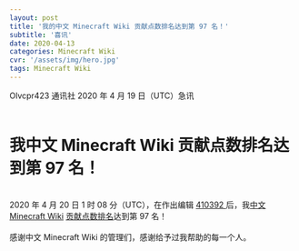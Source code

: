 ```yaml
---
layout: post
title: '我的中文 Minecraft Wiki 贡献点数排名达到第 97 名！'
subtitle: '喜讯'
date: 2020-04-13
categories: Minecraft Wiki
cvr: '/assets/img/hero.jpg'
tags: Minecraft Wiki
---
```


Olvcpr423 通讯社 2020 年 4 月 19 日（UTC）急讯<br>
<br>
<h1>
	我中文 Minecraft Wiki 贡献点数排名达到第 97 名！
</h1>
<br>
2020 年 4 月 20 日 1 时 08 分（UTC），在作出编辑 <a href ='https://minecraft-zh.gamepedia.com/index.php?title=%E5%9F%BA%E5%B2%A9%E7%89%881.16.0&curid=56407&diff=410392&oldid=410204'> 410392 </a> 后，我<a href ='https://minecraft-zh.gamepedia.com'>中文 Minecraft Wiki</a> <a href ='https://minecraft-zh.gamepedia.com/Special:WikiPoints'>贡献点数排名</a>达到第 97 名！<br>
<br>
感谢中文 Minecraft Wiki 的管理们，感谢给予过我帮助的每一个人。
